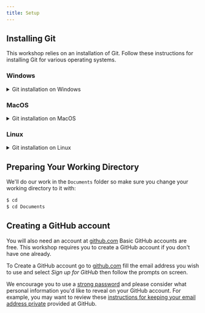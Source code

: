 ```yaml
---
title: Setup
---
```



## Installing Git


This workshop relies on an installation of Git.
Follow these instructions for installing Git for various operating systems.

### Windows
<details>
<summary> Git installation on Windows </summary>


1. Download the [Git for Windows installer](https://gitforwindows.org/).
2. Run the installer and follow the steps below:
   1. Click on "Next" four times (two times if you've previously installed Git). You don't need to change anything in the Information, location, components, and start menu screens.
   2. From the dropdown menu, "Choosing the default editor used by Git", select "Use the Nano editor by default" (NOTE: you will need to scroll up to find it) and click on "Next".
   3. On the page that says "Adjusting the name of the initial branch in new repositories", ensure that "Let Git decide" is selected. This will ensure the highest level of compatibility for our lessons.
   4. Ensure that "Git from the command line and also from 3rd-party software" is selected and click on "Next". (If you don't do this Git Bash will not work properly, requiring you to remove the Git Bash installation, re-run the installer and to select the "Git from the command line and also from 3rd-party software" option).
   5. Select "Use bundled OpenSSH".
   6. Ensure that "Use the native Windows Secure Channel Library" is selected and click on "Next".
   7. Ensure that "Checkout Windows-style, commit Unix-style line endings" is selected and click on "Next".
   8. Ensure that "Use Windows' default console window" is selected and click on "Next".
   9. Ensure that "Default (fast-forward or merge) is selected and click "Next".
   10. Ensure that "Git Credential Manager" is selected and click on "Next".
   11. Ensure that "Enable file system caching" is selected and click on "Next".
   12. Click on "Install" (Do Not check any boxes on this screen).
   13. Click on "Finish" or "Next".
3. If your "HOME" environment variable is not set (or you don't know what this is):
   1. Open command prompt (Open Start Menu then type cmd and press Enter).
   2. Type the following line into the command prompt window exactly as shown:

```bash
$ setx HOME "%USERPROFILE%"
```

   3. Press Enter, you should see:
   ```SUCCESS: Specified value was saved```
   4. Quit command prompt by typing `exit` then pressing Enter


#### Video Tutorial

[![video tutorial](https://img.youtube.com/vi/339AEqk9c-8/hqdefault.jpg)](https://www.youtube.com/embed/339AEqk9c-8)



</details>

### MacOS

<details>
<summary> Git installation on MacOS </summary>

- Your version of MacOS may have come with Git pre-installed, you can check with the command:

```bash
git version
```

- if Git is installed you should expect to see an output like:
```
git version 2.45.1
```

- if Git is not installed you will be prompted to install it:

!["Install git MacOS](/episodes/fig/mac-install-git.png)

- click "Install" and wait a few minutes and you should have Git installed.

- You can verify this by running `git version` again.

</details>

### Linux

<details>
<summary> Git installation on Linux </summary>
- Your Linux Distribution may have come with Git pre-installed, you can check with the command: 

```bash
git version
```

- if Git is installed you should expect to see an output like:
```
git version 2.45.1
```

- If Git is not already available on your machine you can install it via your distro's package manager. 

For example on Debian/Ubuntu run: 
```bash
sudo apt-get install git
``` 
or for Fedora run: 
```bash 
sudo dnf install git
```
or for Manjaro/Arch run: 
```bash 
sudo pacman -S git
```




</details>


## Preparing Your Working Directory


We'll do our work in the `Documents` folder so make sure you change your working directory to it with:


```bash
$ cd
$ cd Documents
```




## Creating a GitHub account
You will also need an account at [github.com](https://github.com/)  Basic GitHub accounts are free. This workshop requires you to create a GitHub account if you don't have one already.


To Create a GitHub account go to [github.com](https://github.com/) fill the email address you wish to use and select *Sign up for GitHub* then follow the prompts on screen.


We encourage you to use a [strong password](https://docs.github.com/en/authentication/keeping-your-account-and-data-secure/creating-a-strong-password) and please consider what personal information you'd like to reveal on your GitHub account. For example, you may want to review these [instructions for keeping your email address private](https://help.github.com/articles/keeping-your-email-address-private/) provided at GitHub.





